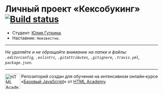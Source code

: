 # Личный проект «Кексобукинг» [![Build status][travis-image]][travis-url]

* Студент: [Юлия Гуткина](https://up.htmlacademy.ru/javascript/10/user/128700).
* Наставник: `Неизвестно`.

---

_Не удаляйте и не обращайте внимание на папки и файлы:_<br>
_`.editorconfig`, `.eslintrc`, `.gitattributes`, `.gitignore`, `.travis.yml`, `package.json`._

---

<a href="https://htmlacademy.ru/intensive/javascript"><img align="left" width="50" height="50" title="HTML Academy" src="https://up.htmlacademy.ru/static/img/intensive/javascript/logo-for-github.svg"></a>

Репозиторий создан для обучения на интенсивном онлайн‑курсе «[Базовый JavaScript](https://htmlacademy.ru/intensive/javascript)» от [HTML Academy](https://htmlacademy.ru).

[travis-image]: https://travis-ci.org/htmlacademy-javascript/128700-keksobooking.svg?branch=master
[travis-url]: https://travis-ci.org/htmlacademy-javascript/128700-keksobooking
